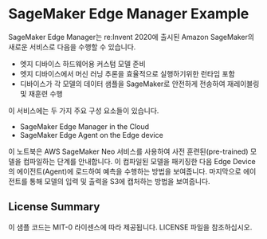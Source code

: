# SageMaker Edge Manager Example

SageMaker Edge Manager는 re:Invent 2020에 출시된 Amazon SageMaker의 새로운 서비스로 다음을 수행할 수 있습니다.

+ 엣지 디바이스 하드웨어용 커스텀 모델 준비
+ 엣지 디바이스에서 머신 러닝 추론을 효율적으로 실행하기위한 런타임 포함
+ 디바이스가 각 모델의 데이터 샘플을 SageMaker로 안전하게 전송하여 재레이블링 및 재훈련 수행

이 서비스에는 두 가지 주요 구성 요소들이 있습니다.
+ SageMaker Edge Manager in the Cloud 
+ SageMaker Edge Agent on the Edge device
  
이 노트북은 AWS SageMaker Neo 서비스를 사용하여 사전 훈련된(pre-trained) 모델을 컴파일하는 단계를 안내합니다. 이 컴파일된 모델을 패키징한 다음 Edge Device의 에이전트(Agent)에 로드하여 예측을 수행하는 방법을 보여줍니다. 마지막으로 에이전트를 통해 모델의 입력 및 출력을 S3에 캡처하는 방법을 보여줍니다.

## License Summary
이 샘플 코드는 MIT-0 라이센스에 따라 제공됩니다. LICENSE 파일을 참조하십시오.